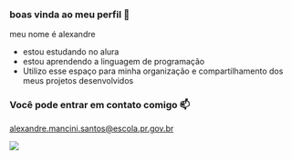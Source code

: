 ### boas vinda ao meu perfil 🏀

meu nome é alexandre

- estou estudando no alura
- estou aprendendo a linguagem de programação
- Utilizo esse espaço para minha organização e compartilhamento dos meus projetos desenvolvidos

 ### Você pode entrar em contato comigo 📫

alexandre.mancini.santos@escola.pr.gov.br

![](https://media.tenor.com/It0ch8eciqQAAAAS/allen-iverson-shimmy.gif)
